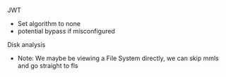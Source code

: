 JWT
- Set algorithm to none
- potential bypass if misconfigured


Disk analysis
- Note: We maybe be viewing a File System directly, we can skip mmls and go straight to fls 

